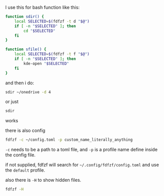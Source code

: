 I use this for bash function like this:

```bash 
function sdir() {
    local SELECTED=$(fdfzf -t d "$@")
    if [ -n "$SELECTED" ]; then
        cd "$SELECTED"
    fi
}

function sfile() {
    local SELECTED=$(fdfzf -t f "$@")
    if [ -n "$SELECTED" ]; then
        kde-open "$SELECTED"
    fi
}
```

and then i do:

```bash
sdir ~/onedrive -d 4
```

or just 

```bash
sdir
```

works

there is also config

```bash
fdfzf -c ~/config.toml -p custom_name_literally_anything
```

`-c` needs to be a path to a toml file, and `-p` is a profile name define inside the config file.

if not supplied, fdfzf will search for `~/.config/fdfzf/config.toml` and use the `default` profile.

also there is `-H` to show hidden files.

```bash
fdfzf -H
```

```bash
